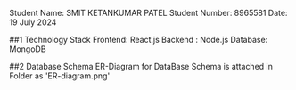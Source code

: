 Student Name: SMIT KETANKUMAR PATEL
Student Number: 8965581
Date: 19 July 2024

##1 Technology Stack
Frontend: React.js
Backend : Node.js
Database: MongoDB

##2 Database Schema
ER-Diagram for DataBase Schema is attached in Folder as 'ER-diagram.png'

